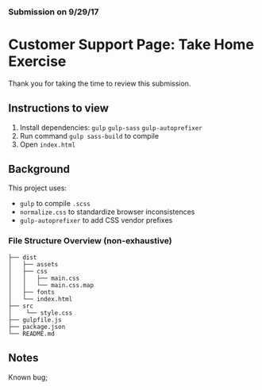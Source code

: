 ### Submission on 9/29/17
# Customer Support Page: Take Home Exercise

Thank you for taking the time to review this submission.

## Instructions to view
1. Install dependencies: `gulp` `gulp-sass` `gulp-autoprefixer` 
2. Run command `gulp sass-build` to compile
3. Open `index.html`

## Background
This project uses:
  * `gulp` to compile `.scss`
  * `normalize.css` to standardize browser inconsistences
  * `gulp-autoprefixer` to add CSS vendor prefixes

### File Structure Overview (non-exhaustive)
```
├── dist
│   ├── assets
│   ├── css
│   │   ├── main.css
│   │   └── main.css.map
│   ├── fonts
│   └── index.html
├── src
│    └── style.css
├── gulpfile.js
├── package.json
└── README.md   
```

## Notes
Known bug;

